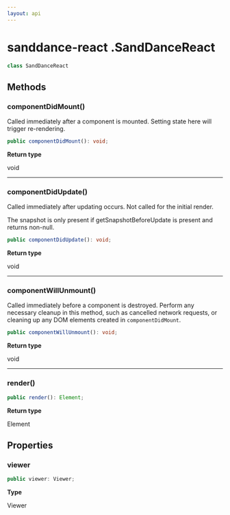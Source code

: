```yaml
---
layout: api
---
```


# sanddance-react .SandDanceReact

```typescript
class SandDanceReact
```
## Methods

### componentDidMount()

Called immediately after a component is mounted. Setting state here will trigger re-rendering.

```typescript
public componentDidMount(): void;
```

**Return type**

void

----------

### componentDidUpdate()

Called immediately after updating occurs. Not called for the initial render.

The snapshot is only present if getSnapshotBeforeUpdate is present and returns non-null.

```typescript
public componentDidUpdate(): void;
```

**Return type**

void

----------

### componentWillUnmount()

Called immediately before a component is destroyed. Perform any necessary cleanup in this method, such as
cancelled network requests, or cleaning up any DOM elements created in `componentDidMount`.

```typescript
public componentWillUnmount(): void;
```

**Return type**

void

----------

### render()

```typescript
public render(): Element;
```

**Return type**

Element

## Properties

### viewer

```typescript
public viewer: Viewer;
```

**Type**

Viewer

[ClassDeclaration-0]: sanddancereact#sanddancereact
[MethodDeclaration-0]: sanddancereact#componentdidmount
[MethodDeclaration-1]: sanddancereact#componentdidupdate
[MethodDeclaration-2]: sanddancereact#componentwillunmount
[MethodDeclaration-3]: sanddancereact#render
[PropertyDeclaration-0]: sanddancereact#viewer